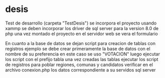 # desis
Test de desarrollo (carpeta "TestDesis")
se incorpora el proyecto usando xammp
se deben incorporar los driver de sql server para la version 8.0 de php
una vez montado el proyecto en el servidor web se vera el formulario

En cuanto a la base de datos se dejan script para creacion de tablas con registros ejemplo
se debe crear primeramente la base de datos con el nombre de su preferencia en este caso se uso "VOTACION"
luego ejecutar los script con el prefijo tabla
una vez creadas las tablas ejecutar los script de registros para poblar regiones, comunas y candidatos
verificar en el archivo conexion.php los datos correspondiente a su servidos sql server
